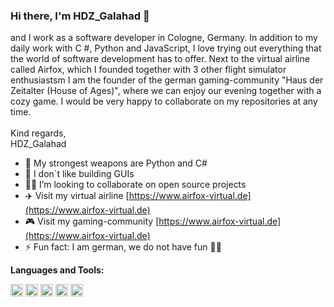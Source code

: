 ### Hi there, I'm HDZ_Galahad 👋

and I work as a software developer in Cologne, Germany. In addition to my daily work with C #, Python and JavaScript, I love trying out everything that the world of software development has to offer. Next to the virtual airline called Airfox, which I founded together with 3 other flight simulator enthusiastsm I am the founder of the german gaming-community "Haus der Zeitalter (House of Ages)", where we can enjoy our evening together with a cozy game. I would be very happy to collaborate on my repositories at any time.</br></br> Kind regards,</br> HDZ_Galahad

- 🔭 My strongest weapons are Python and C#
- 🌱 I don`t like building GUIs 
- 🧑‍💻 I’m looking to collaborate on open source projects
- :airplane: Visit my virtual airline [https://www.airfox-virtual.de](https://www.airfox-virtual.de)
- :video_game: Visit my gaming-community [https://www.airfox-virtual.de](https://www.airfox-virtual.de)
- ⚡ Fun fact: I am german, we do not have fun 🤷‍♂️

**Languages and Tools:**  

<code><img height="20" src="https://airfox-virtual.de/storage/csharp.png"></code>
<code><img height="20" src="https://airfox-virtual.de/storage/python.png"></code>
<code><img height="20" src="https://airfox-virtual.de/storage/javascript.png"></code>
<code><img height="20" src="https://airfox-virtual.de/storage/nodejs.png"></code>
<code><img height="20" src="https://airfox-virtual.de/storage/html.png"></code>
